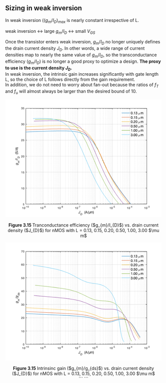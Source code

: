 ## Sizing in weak inversion

In weak inversion ($(g_{m}/I_{D})_{max}$ is nearly constant irrespective of L.

weak inversion $\leftrightarrow$ large $g_{m}/I_{D}$ $\leftrightarrow$ small $V_{GS}$

Once the transistor enters weak inversion, $g_{m}/I_{D}$ no longer uniquely defines the drain current density $J_D$. In other words, a wide range of current densities map to nearly the same value of $g_{m}/I_{D}$, so the transconductance efficiency ($g_{m}/I_{D}$) is no longer a good proxy to 
optimize a design. **The proxy to use is the current density $J_D$.** <br>
In weak inversion, the intrinsic gain increases significantly with gate length L, so the choice of L follows directly from the gain requirement.<br>
In addition, we do not need to worry about fan-out because the ratios of $f_T$ and $f_u$ will almost always be larger than the desired bound of 10.

<p align="center">
   <img src="./img/IGS_ex3_wi_a.png" width="600" >
</p>
<p align="center">
<b>Figure 3.15 </b> Tranconductance efficiency ($g_{m}/I_{D}$) vs. drain current density ($J_{D}$) for nMOS with L = 0.13, 0.15, 0.20, 0.50, 1.00, 3.00 $\mu m$ <br>

<p align="center">
   <img src="./img/IGS_ex3_wi_b.png" width="600" >
</p>
<p align="center">
<b>Figure 3.15 </b> Intrinsinc gain ($g_{m}/g_{ds}$) vs. drain current density ($J_{D}$) for nMOS with L = 0.13, 0.15, 0.20, 0.50, 1.00, 3.00 $\mu m$ <br>
```
```
